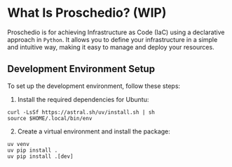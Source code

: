 # What Is Proschedio? (WIP)
Proschedio is for achieving Infrastructure as Code (IaC) using a declarative approach in `Python`. It allows you to define your infrastructure in a simple and intuitive way, making it easy to manage and deploy your resources.

## Development Environment Setup
To set up the development environment, follow these steps:
1. Install the required dependencies for Ubuntu:
```
curl -LsSf https://astral.sh/uv/install.sh | sh
source $HOME/.local/bin/env
```

2. Create a virtual environment and install the package:
```
uv venv
uv pip install .
uv pip install .[dev]
```

